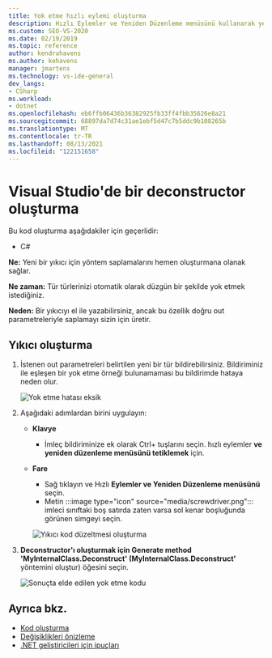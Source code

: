 ```yaml
---
title: Yok etme hızlı eylemi oluşturma
description: Hızlı Eylemler ve Yeniden Düzenleme menüsünü kullanarak yeni bir yıkıcı için hemen yöntem saplama oluşturma hakkında bilgi edinebilirsiniz.
ms.custom: SEO-VS-2020
ms.date: 02/19/2019
ms.topic: reference
author: kendrahavens
ms.author: kehavens
manager: jmartens
ms.technology: vs-ide-general
dev_langs:
- CSharp
ms.workload:
- dotnet
ms.openlocfilehash: eb6ffb06436b36382925fb33ff4fbb35626e8a21
ms.sourcegitcommit: 68897da7d74c31ae1ebf5d47c7b5ddc9b108265b
ms.translationtype: MT
ms.contentlocale: tr-TR
ms.lasthandoff: 08/13/2021
ms.locfileid: "122151658"
---
```

# <a name="generate-a-deconstructor-in-visual-studio"></a>Visual Studio'de bir deconstructor oluşturma

Bu kod oluşturma aşağıdakiler için geçerlidir:

- C#

**Ne:** Yeni bir yıkıcı için yöntem saplamalarını hemen oluşturmana olanak sağlar.

**Ne zaman:** Tür türlerinizi otomatik olarak düzgün bir şekilde yok etmek istediğiniz.

**Neden:** Bir yıkıcıyı el ile yazabilirsiniz, ancak bu özellik doğru out parametreleriyle saplamayı sizin için üretir.

## <a name="generate-a-deconstructor"></a>Yıkıcı oluşturma

1. İstenen out parametreleri belirtilen yeni bir tür bildirebilirsiniz. Bildiriminiz ile eşleşen bir yok etme örneği bulunamaması bu bildirimde hataya neden olur.

   ![Yok etme hatası eksik](media/deconstruct.png)

2. Aşağıdaki adımlardan birini uygulayın:

   - **Klavye**
      - İmleç bildiriminize ek olarak Ctrl+ tuşlarını seçin. hızlı eylemler **ve yeniden düzenleme menüsünü tetiklemek** için.
   - **Fare**
      - Sağ tıklayın ve Hızlı **Eylemler ve Yeniden Düzenleme menüsünü** seçin.
      - Metin :::image type="icon" source="media/screwdriver.png"::: imleci sınıftaki boş satırda zaten varsa sol kenar boşluğunda görünen simgeyi seçin.

      ![Yıkıcı kod düzeltmesi oluşturma](media/deconstruct-codefix.png)

3. **Deconstructor'ı oluşturmak için Generate method 'MyInternalClass.Deconstruct' (MyInternalClass.Deconstruct'** yöntemini oluştur) öğesini seçin.

   ![Sonuçta elde edilen yok etme kodu](media/deconstruct-result.png)

## <a name="see-also"></a>Ayrıca bkz.

- [Kod oluşturma](../code-generation-in-visual-studio.md)
- [Değişiklikleri önizleme](../../ide/preview-changes.md)
- [.NET geliştiricileri için ipuçları](../csharp-developer-productivity.md)